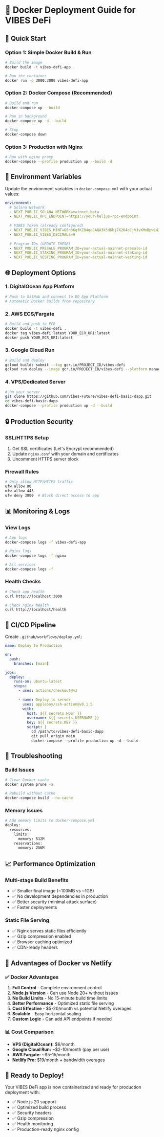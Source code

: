 # 🐳 Docker Deployment Guide for VIBES DeFi

## 🚀 Quick Start

### Option 1: Simple Docker Build & Run
```bash
# Build the image
docker build -t vibes-defi-app .

# Run the container
docker run -p 3000:3000 vibes-defi-app
```

### Option 2: Docker Compose (Recommended)
```bash
# Build and run
docker-compose up --build

# Run in background
docker-compose up -d --build

# Stop
docker-compose down
```

### Option 3: Production with Nginx
```bash
# Run with nginx proxy
docker-compose --profile production up --build -d
```

## 🔧 Environment Variables

Update the environment variables in `docker-compose.yml` with your actual values:

```yaml
environment:
  # Solana Network
  - NEXT_PUBLIC_SOLANA_NETWORK=mainnet-beta
  - NEXT_PUBLIC_RPC_ENDPOINT=https://your-helius-rpc-endpoint
  
  # VIBES Token (already configured)
  - NEXT_PUBLIC_VIBES_MINT=G5n3KqfKZB4qeJAQA3k5dKbj7X264oCjV1vXMnBpwL43
  - NEXT_PUBLIC_VIBES_DECIMALS=9
  
  # Program IDs (UPDATE THESE)
  - NEXT_PUBLIC_PRESALE_PROGRAM_ID=your-actual-mainnet-presale-id
  - NEXT_PUBLIC_STAKING_PROGRAM_ID=your-actual-mainnet-staking-id
  - NEXT_PUBLIC_VESTING_PROGRAM_ID=your-actual-mainnet-vesting-id
```

## 🌐 Deployment Options

### 1. **DigitalOcean App Platform**
```bash
# Push to GitHub and connect to DO App Platform
# Automatic Docker builds from repository
```

### 2. **AWS ECS/Fargate**
```bash
# Build and push to ECR
docker build -t vibes-defi .
docker tag vibes-defi:latest YOUR_ECR_URI:latest
docker push YOUR_ECR_URI:latest
```

### 3. **Google Cloud Run**
```bash
# Build and deploy
gcloud builds submit --tag gcr.io/PROJECT_ID/vibes-defi
gcloud run deploy --image gcr.io/PROJECT_ID/vibes-defi --platform managed
```

### 4. **VPS/Dedicated Server**
```bash
# On your server
git clone https://github.com/Vibes-Future/vibes-defi-basic-dapp.git
cd vibes-defi-basic-dapp
docker-compose --profile production up -d --build
```

## 🔒 Production Security

### SSL/HTTPS Setup
1. Get SSL certificates (Let's Encrypt recommended)
2. Update `nginx.conf` with your domain and certificates
3. Uncomment HTTPS server block

### Firewall Rules
```bash
# Only allow HTTP/HTTPS traffic
ufw allow 80
ufw allow 443
ufw deny 3000  # Block direct access to app
```

## 📊 Monitoring & Logs

### View Logs
```bash
# App logs
docker-compose logs -f vibes-defi-app

# Nginx logs
docker-compose logs -f nginx

# All services
docker-compose logs -f
```

### Health Checks
```bash
# Check app health
curl http://localhost:3000

# Check nginx health
curl http://localhost/health
```

## 🚀 CI/CD Pipeline

Create `.github/workflows/deploy.yml`:
```yaml
name: Deploy to Production

on:
  push:
    branches: [main]

jobs:
  deploy:
    runs-on: ubuntu-latest
    steps:
      - uses: actions/checkout@v3
      
      - name: Deploy to server
        uses: appleboy/ssh-action@v0.1.5
        with:
          host: ${{ secrets.HOST }}
          username: ${{ secrets.USERNAME }}
          key: ${{ secrets.KEY }}
          script: |
            cd /path/to/vibes-defi-basic-dapp
            git pull origin main
            docker-compose --profile production up -d --build
```

## 🔧 Troubleshooting

### Build Issues
```bash
# Clear Docker cache
docker system prune -a

# Rebuild without cache
docker-compose build --no-cache
```

### Memory Issues
```bash
# Add memory limits to docker-compose.yml
deploy:
  resources:
    limits:
      memory: 512M
    reservations:
      memory: 256M
```

## 📈 Performance Optimization

### Multi-stage Build Benefits
- ✅ Smaller final image (~100MB vs ~1GB)
- ✅ No development dependencies in production
- ✅ Better security (minimal attack surface)
- ✅ Faster deployments

### Static File Serving
- ✅ Nginx serves static files efficiently
- ✅ Gzip compression enabled
- ✅ Browser caching optimized
- ✅ CDN-ready headers

## 🎯 Advantages of Docker vs Netlify

### ✅ **Docker Advantages**
1. **Full Control** - Complete environment control
2. **Node.js Version** - Can use Node 20+ without issues
3. **No Build Limits** - No 15-minute build time limits
4. **Better Performance** - Optimized static file serving
5. **Cost Effective** - $5-20/month vs potential Netlify overages
6. **Scalable** - Easy horizontal scaling
7. **Custom Logic** - Can add API endpoints if needed

### 📊 **Cost Comparison**
- **VPS (DigitalOcean):** $6/month
- **Google Cloud Run:** ~$2-10/month (pay per use)
- **AWS Fargate:** ~$5-15/month
- **Netlify Pro:** $19/month + bandwidth overages

## 🚀 Ready to Deploy!

Your VIBES DeFi app is now containerized and ready for production deployment with:
- ✅ Node.js 20 support
- ✅ Optimized build process
- ✅ Security headers
- ✅ Gzip compression
- ✅ Health monitoring
- ✅ Production-ready nginx config
